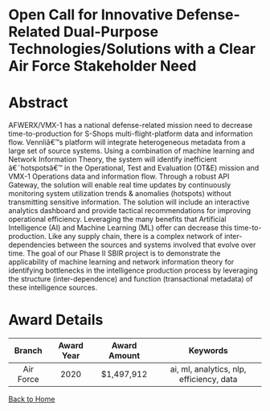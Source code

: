 
Open Call for Innovative Defense-Related Dual-Purpose Technologies/Solutions with a Clear Air Force Stakeholder Need
====================================================================================================================

# Abstract


AFWERX/VMX-1 has a national defense-related mission need to decrease time-to-production for S-Shops multi-flight-platform data and information flow. Vennliâ€™s platform will integrate heterogeneous metadata from a large set of source systems. Using a combination of machine learning and Network Information Theory, the system will identify inefficient â€˜hotspotsâ€™ in the Operational, Test and Evaluation (OT&E) mission and VMX-1 Operations data and information flow. Through a robust API Gateway, the solution will enable real time updates by continuously monitoring system utilization trends & anomalies (hotspots) without transmitting sensitive information. The solution will include an interactive analytics dashboard and provide tactical recommendations for improving operational efficiency. Leveraging the many benefits that Artificial Intelligence (AI) and Machine Learning (ML) offer can decrease this time-to-production. Like any supply chain, there is a complex network of inter-dependencies between the sources and systems involved that evolve over time. The goal of our Phase II SBIR project is to demonstrate the applicability of machine learning and network information theory for identifying bottlenecks in the intelligence production process by leveraging the structure (inter-dependence) and function (transactional metadata) of these intelligence sources.  

# Award Details

|Branch|Award Year|Award Amount|Keywords|
| :---: | :---: | :---: | :---: |
|Air Force|2020|$1,497,912|ai, ml, analytics, nlp, efficiency, data|
  
  


[Back to Home](https://github.com/chrischow/dod_sbir_awards/Reports/DJ/#1555)